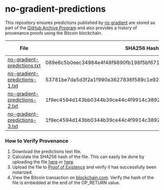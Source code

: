 # no-gradient-predictions
This repository ensures predictions published by [no gradient](https://nogradient.com/2019/11/26/predictions-scorecard/) are stored as part of the [GitHub Archive Program](https://archiveprogram.github.com/) and also provides a history of provenance proofs using the Bitcoin blockchain.

File | SHA256 Hash | Proof of Existence | Bitcoin Transaction
--- | --- | --- | ---
[no-gradient-predictions.txt](https://github.com/octohub/no-gradient-predictions/blob/master/no-gradient-predictions.txt) | 089e6c5b0eec34984e4f48f9890fb198f5bf6719c526a22e2d685867ab18800b | [089e6...](https://proofofexistence.com/detail/089e6c5b0eec34984e4f48f9890fb198f5bf6719c526a22e2d685867ab18800b) | [1b711fecad99896de3f6ecfa6bad51fb81f8e8f74da5e1567bcfa6c61720425e](https://www.blockchain.com/btc/tx/1b711fecad99896de3f6ecfa6bad51fb81f8e8f74da5e1567bcfa6c61720425e)
[no-gradient-predictions-1.txt](https://github.com/octohub/no-gradient-predictions/blob/master/no-gradient-predictions-1.txt) | 53781be7da5d3f2a1f990a3627836f589c1e9264d405c1b8e85670ce0dd231a8 | [53781...](https://proofofexistence.com/detail/53781be7da5d3f2a1f990a3627836f589c1e9264d405c1b8e85670ce0dd231a8) | [5a29d5ec1911f98c5618b36702c0d2befc4f3bb15272ffeb16e8abd61905d94f](https://www.blockchain.com/btc/tx/5a29d5ec1911f98c5618b36702c0d2befc4f3bb15272ffeb16e8abd61905d94f)
[no-gradient-predictions-2.txt](https://github.com/octohub/no-gradient-predictions/blob/master/no-gradient-predictions-2.txt) | 1f9ec4594d143bb0344b39ce44c4f9914c38929dd4fe2eb2d48b3b306a4ef0e0 | [149ec...](https://proofofexistence.com/detail/1f9ec4594d143bb0344b39ce44c4f9914c38929dd4fe2eb2d48b3b306a4ef0e0) | [8e5fffc2cc0248fb1d51683d3478378f633dbbf70fd540587eca0db747fb2ab4](https://www.blockchain.com/btc/tx/8e5fffc2cc0248fb1d51683d3478378f633dbbf70fd540587eca0db747fb2ab4)
[no-gradient-predictions-3.txt](https://github.com/octohub/no-gradient-predictions/blob/master/no-gradient-predictions-3.txt) | 1f9ec4594d143bb0344b39ce44c4f9914c38929dd4fe2eb2d48b3b306a4ef0e0 | [149ec...](https://proofofexistence.com/detail/1f9ec4594d143bb0344b39ce44c4f9914c38929dd4fe2eb2d48b3b306a4ef0e0) | [8e5fffc2cc0248fb1d51683d3478378f633dbbf70fd540587eca0db747fb2ab4](https://www.blockchain.com/btc/tx/8e5fffc2cc0248fb1d51683d3478378f633dbbf70fd540587eca0db747fb2ab4)


### How to Verify Provenance
1. Download the predictions text file.
2. Calculate the SHA256 hash of the file. This can easily be done by uploading the file [here](https://md5file.com/calculator) or [here](https://emn178.github.io/online-tools/sha256_checksum.html).
3. Upload the file to [Proof of Existence](https://proofofexistence.com/) and verify it has successfully been notarized.
4. View the Bitcoin transaction on [blockchain.com](https://www.blockchain.com/). Verify the hash of the file is embedded at the end of the OP_RETURN value.
